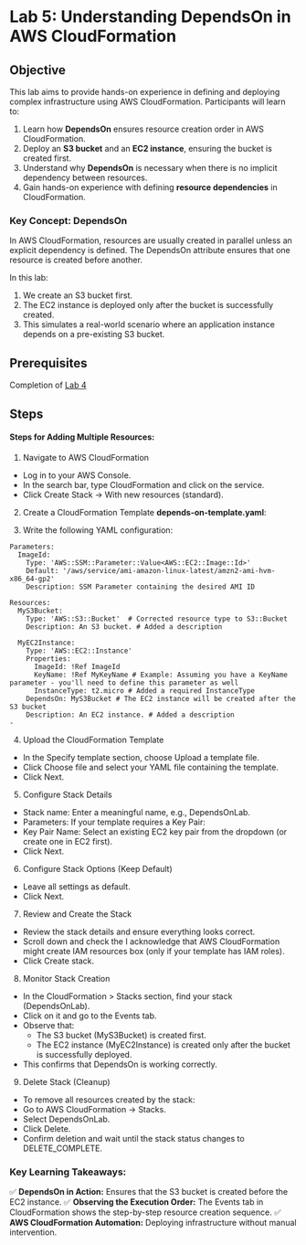 # Lab 5: Understanding DependsOn in AWS CloudFormation  

## Objective

This lab aims to provide hands-on experience in defining and deploying complex infrastructure using AWS CloudFormation. Participants will learn to:

1. Learn how **DependsOn** ensures resource creation order in AWS CloudFormation.
2. Deploy an **S3 bucket** and an **EC2 instance**, ensuring the bucket is created first.
3. Understand why **DependsOn** is necessary when there is no implicit dependency between resources.
4. Gain hands-on experience with defining **resource dependencies** in CloudFormation.

### Key Concept: DependsOn
In AWS CloudFormation, resources are usually created in parallel unless an explicit dependency is defined. The DependsOn attribute ensures that one resource is created before another.

In this lab:

1. We create an S3 bucket first.
2. The EC2 instance is deployed only after the bucket is successfully created.
3. This simulates a real-world scenario where an application instance depends on a pre-existing S3 bucket.

## Prerequisites

Completion of [Lab 4](../Lab%204/README.md)

## Steps

#### Steps for Adding Multiple Resources:
1. Navigate to AWS CloudFormation

- Log in to your AWS Console.
- In the search bar, type CloudFormation and click on the service.
- Click Create Stack → With new resources (standard).


2. Create a CloudFormation Template **depends-on-template.yaml**:

3. Write the following YAML configuration:
```
Parameters:
  ImageId:
    Type: 'AWS::SSM::Parameter::Value<AWS::EC2::Image::Id>'
    Default: '/aws/service/ami-amazon-linux-latest/amzn2-ami-hvm-x86_64-gp2'
    Description: SSM Parameter containing the desired AMI ID

Resources:
  MyS3Bucket:
    Type: 'AWS::S3::Bucket'  # Corrected resource type to S3::Bucket
    Description: An S3 bucket. # Added a description

  MyEC2Instance:
    Type: 'AWS::EC2::Instance'
    Properties:
      ImageId: !Ref ImageId
      KeyName: !Ref MyKeyName # Example: Assuming you have a KeyName parameter - you'll need to define this parameter as well
      InstanceType: t2.micro # Added a required InstanceType
    DependsOn: MyS3Bucket # The EC2 instance will be created after the S3 bucket
    Description: An EC2 instance. # Added a description
-   
```  
4. Upload the CloudFormation Template

- In the Specify template section, choose Upload a template file.
- Click Choose file and select your YAML file containing the template.
- Click Next.

5. Configure Stack Details

- Stack name: Enter a meaningful name, e.g., DependsOnLab.
- Parameters: If your template requires a Key Pair:
- Key Pair Name: Select an existing EC2 key pair from the dropdown (or create one in EC2 first).
- Click Next.

6. Configure Stack Options (Keep Default)
- Leave all settings as default.
- Click Next.

7.  Review and Create the Stack
- Review the stack details and ensure everything looks correct.
- Scroll down and check the I acknowledge that AWS CloudFormation might create IAM resources box (only if your template has IAM roles).
- Click Create stack.


8. Monitor Stack Creation

- In the CloudFormation > Stacks section, find your stack (DependsOnLab).
- Click on it and go to the Events tab.
- Observe that:
    - The S3 bucket (MyS3Bucket) is created first.
    - The EC2 instance (MyEC2Instance) is created only after the bucket is successfully deployed.
- This confirms that DependsOn is working correctly.

9. Delete Stack (Cleanup)
 - To remove all resources created by the stack:
 - Go to AWS CloudFormation → Stacks.
 - Select DependsOnLab.
 - Click Delete.
 - Confirm deletion and wait until the stack status changes to DELETE_COMPLETE.


### Key Learning Takeaways:

✅ **DependsOn in Action:** Ensures that the S3 bucket is created before the EC2 instance.
✅ **Observing the Execution Order:** The Events tab in CloudFormation shows the step-by-step resource creation sequence.
✅ **AWS CloudFormation Automation:** Deploying infrastructure without manual intervention.


